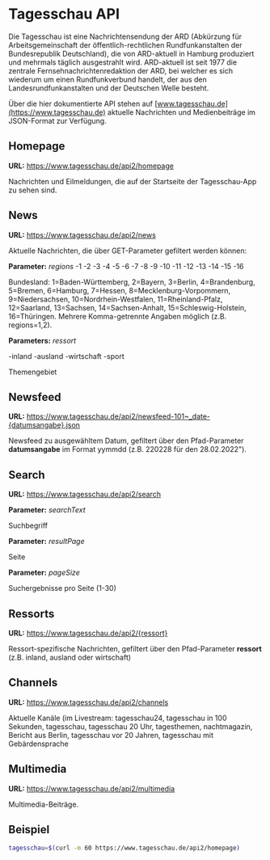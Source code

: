 # Tagesschau API

Die Tagesschau ist eine Nachrichtensendung der ARD (Abkürzung für Arbeitsgemeinschaft der öffentlich-rechtlichen Rundfunkanstalten der Bundesrepublik Deutschland), die von ARD-aktuell in Hamburg produziert und mehrmals täglich ausgestrahlt wird. ARD-aktuell ist seit 1977 die zentrale Fernsehnachrichtenredaktion der ARD, bei welcher es sich wiederum um einen Rundfunkverbund handelt, der aus den Landesrundfunkanstalten und der Deutschen Welle besteht. 

Über die hier dokumentierte API stehen auf [www.tagesschau.de](https://www.tagesschau.de) aktuelle Nachrichten und Medienbeiträge im JSON-Format zur Verfügung.

## Homepage

**URL:** https://www.tagesschau.de/api2/homepage

Nachrichten und Eilmeldungen, die auf der Startseite der Tagesschau-App zu sehen sind.


## News

**URL:** https://www.tagesschau.de/api2/news

Aktuelle Nachrichten, die über GET-Parameter gefiltert werden können:

**Parameter:** *regions* 
-1
-2
-3
-4
-5
-6
-7
-8
-9
-10
-11
-12
-13
-14
-15
-16

Bundesland: 1=Baden-Württemberg, 2=Bayern, 3=Berlin, 4=Brandenburg, 5=Bremen, 6=Hamburg, 7=Hessen, 8=Mecklenburg-Vorpommern, 9=Niedersachsen, 10=Nordrhein-Westfalen, 11=Rheinland-Pfalz, 12=Saarland, 13=Sachsen, 14=Sachsen-Anhalt, 15=Schleswig-Holstein, 16=Thüringen. Mehrere Komma-getrennte Angaben möglich (z.B. regions=1,2).


**Parameters:** *ressort*

-inland
-ausland
-wirtschaft
-sport 	

Themengebiet


## Newsfeed

**URL:** https://www.tagesschau.de/api2/newsfeed-101~_date-{datumsangabe}.json

Newsfeed zu ausgewähltem Datum, gefiltert über den Pfad-Parameter **datumsangabe** im Format yymmdd (z.B. 220228 für den 28.02.2022").


## Search

**URL:** https://www.tagesschau.de/api2/search


**Parameter:** *searchText* 

Suchbegriff


**Parameter:** *resultPage* 

Seite


**Parameter:** *pageSize* 

Suchergebnisse pro Seite (1-30)


## Ressorts

**URL:** https://www.tagesschau.de/api2/{ressort}

Ressort-spezifische Nachrichten, gefiltert über den Pfad-Parameter **ressort** (z.B. inland, ausland oder wirtschaft) 


## Channels

**URL:** https://www.tagesschau.de/api2/channels

Aktuelle Kanäle (im Livestream: tagesschau24, tagesschau in 100 Sekunden, tagesschau, tagesschau 20 Uhr, tagesthemen, nachtmagazin, Bericht aus Berlin, tagesschau vor 20 Jahren, tagesschau mit Gebärdensprache


## Multimedia

**URL:** https://www.tagesschau.de/api2/multimedia

Multimedia-Beiträge.


## Beispiel

```bash
tagesschau=$(curl -m 60 https://www.tagesschau.de/api2/homepage)
```
